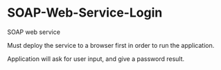 # SOAP-Web-Service-Login
SOAP web service

Must deploy the service to a browser first in order to run the application.

Application will ask for user input, and give a password result.
